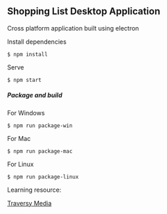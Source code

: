 ## Shopping List Desktop Application

Cross platform application built using electron

Install dependencies
```
$ npm install
```

Serve
```
$ npm start
```

##### Package and build 

For Windows
```
$ npm run package-win
```

For Mac
```
$ npm run package-mac
```

For Linux
```
$ npm run package-linux
```

Learning resource:

[Traversy Media](https://www.youtube.com/watch?v=kN1Czs0m1SU)